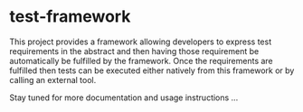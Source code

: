 test-framework
==============

This project provides a framework allowing developers to express test
requirements in the abstract and then having those requirement be automatically
be fulfilled by the framework.
Once the requirements are fulfilled then tests can be executed either
natively from this framework or by calling an external tool.

Stay tuned for more documentation and usage instructions ...

